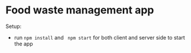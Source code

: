 # Food waste management app

Setup:

- run `npm install` and ` npm start` for both client and server side to start the app
